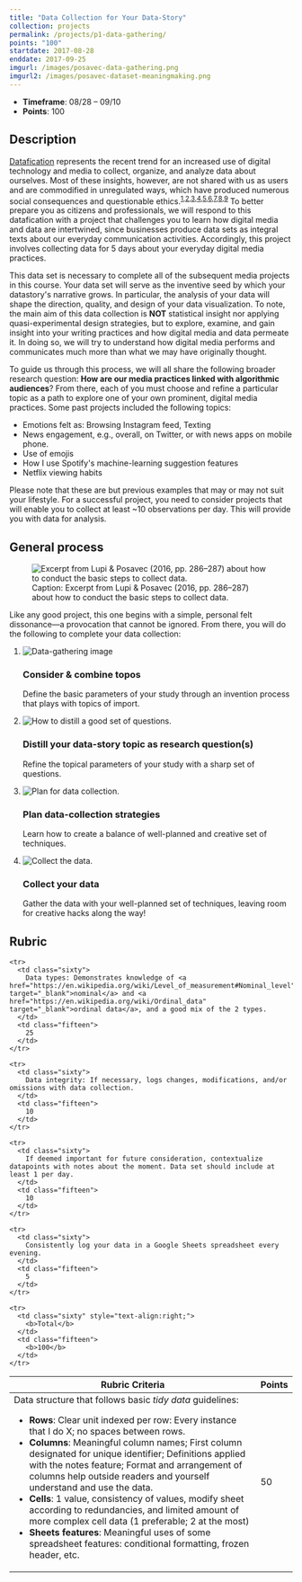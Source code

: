 ```yaml
---
title: "Data Collection for Your Data-Story"
collection: projects
permalink: /projects/p1-data-gathering/
points: "100"
startdate: 2017-08-28
enddate: 2017-09-25
imgurl: /images/posavec-data-gathering.png
imgurl2: /images/posavec-dataset-meaningmaking.png
---
```


<ul class="project-top-info">
  <li>
    <b>Timeframe</b>: 08/28 &ndash; 09/10</li>
  <li>
    <b>Points</b>: 100</li>
</ul>

## Description

[Datafication](https://en.wikipedia.org/wiki/Datafication) represents the recent trend for an increased use of digital technology and media to collect, organize, and analyze data about ourselves. Most of these insights, however, are not shared with us as users and are commodified in unregulated ways, which have produced numerous social consequences and questionable ethics.<sup>[1](https://www.npr.org/sections/thetwo-way/2017/08/29/547113818/uber-ends-its-controversial-post-ride-tracking-of-users-location),[2](https://www.revealnews.org/article/uber-said-it-protects-you-from-spying-security-sources-say-otherwise/),[3](https://www.propublica.org/article/facebook-advertising-discrimination-housing-race-sex-national-origin),[4](https://www.ted.com/talks/zeynep_tufekci_we_re_building_a_dystopia_just_to_make_people_click_on_ads),[5](http://www.businessinsider.com/netflix-says-some-people-are-watching-a-christmas-prince-every-day-2017-12),[6](https://www.propublica.org/article/governors-and-federal-agencies-are-blocking-accounts-on-facebook-and-twitter?utm_campaign=sprout&utm_medium=social&utm_source=twitter&utm_content=1512769907),[7](https://medium.com/startup-grind/how-the-trump-campaign-built-an-identity-database-and-used-facebook-ads-to-win-the-election-4ff7d24269ac),[8](http://www.bbc.com/news/av/magazine-40852227/the-digital-guru-who-helped-donald-trump-to-the-presidency),[9](https://hackernoon.com/more-than-a-million-pro-repeal-net-neutrality-comments-were-likely-faked-e9f0e3ed36a6)</sup> To better prepare you as citizens and professionals, we will respond to this datafication with a project that challenges you to learn how digital media and data are intertwined, since businesses produce data sets as integral texts about our everyday communication activities. Accordingly, this project involves collecting data for 5 days about your everyday digital media practices.

This data set is necessary to complete all of the subsequent media projects in this course. Your data set will serve as the inventive seed by which your datastory's narrative grows. In particular, the analysis of your data will shape the direction, quality, and design of your data visualization. To note, the main aim of this data collection is **NOT** statistical insight nor applying quasi-experimental design strategies, but to explore, examine, and gain insight into your writing practices and how digital media and data permeate it. In doing so, we will try to understand how digital media performs and communicates much more than what we may have originally thought.

To guide us through this process, we will all share the following broader research question: **How are our media practices linked with algorithmic audiences**? From there, each of you must choose and refine a particular topic as a path to explore one of your own prominent, digital media practices. Some past projects included the following topics:

- Emotions felt as: Browsing Instagram feed, Texting
- News engagement, e.g., overall, on Twitter, or with news apps on mobile phone.
- Use of emojis
- How I use Spotify's machine-learning suggestion features
- Netflix viewing habits

Please note that these are but previous examples that may or may not suit your lifestyle. For a successful project, you need to consider projects that will enable you to collect at least ~10 observations per day. This will provide you with data for analysis.

## General process

<figure id="twitter-css-body" class="figure-inline proj-img">
  <img src="/images/deardata-data-process-1.png" alt="Excerpt from Lupi &amp; Posavec (2016, pp. 286&ndash;287) about how to conduct the basic steps to collect data." />
  <figcaption>
    Caption: Excerpt from Lupi &amp; Posavec (2016, pp. 286&ndash;287) about how to conduct the basic steps to collect data.
  </figcaption>
</figure>

Like any good project, this one begins with a simple, personal felt dissonance&mdash;a provocation that cannot be ignored. From there, you will do the following to complete your data collection:

<ol class="visual-list">
  <li>
    <img class="image" src="/images/3844-datastory-topos.png" alt="Data-gathering image" />
    <div class="content">
      <h3>Consider &amp; combine topos</h3>
      <p>
        Define the basic parameters of your study through an invention process that plays with topics of import.</p>
    </div>
  </li>
  <li>
    <img class="image" src="/images/deardata-data-process-question.jpg" alt="How to distill a good set of questions." />
    <div class="content">
      <h3>Distill your data-story topic as research question(s)</h3>
      <p>Refine the topical parameters of your study with a sharp set of questions.</p>
    </div>
  </li>
  <li>
    <img class="image" src="/images/deardata-data-process-collectionplan.png" alt="Plan for data collection." />
    <div class="content">
      <h3>Plan data-collection strategies</h3>
      <p>Learn how to create a balance of well-planned and creative set of techniques.</p>
    </div>
  </li>
  <li>
    <img class="image" src="/images/posavec-data-gathering.png" alt="Collect the data." />
    <div class="content">
      <h3>Collect your data</h3>
      <p>Gather the data with your well-planned set of techniques, leaving room for creative hacks along the way!</p>
    </div>
  </li>
</ol>

## Rubric

<table class="table striped">
  <thead>
    <tr>
      <th class="sixty">
        R<span>ubric Criteria</span>
      </th>
      <th class="fifteen">
        P<span>oints</span>
      </th>
    </tr>
  </thead>
  <tbody>

  <tr>
    <td class="sixty">
      Data structure that follows basic <i>tidy data</i> guidelines:
        <ul>
          <li><b>Rows</b>: Clear unit indexed per row: Every instance that I do X; no spaces between rows.</li>
          <li><b>Columns</b>: Meaningful column names; First column designated for unique identifier; Definitions applied with the notes feature; Format and arrangement of columns help outside readers and yourself understand and use the data.</li>
          <li><b>Cells</b>: 1 value, consistency of values, modify sheet according to redundancies, and limited amount of more complex cell data (1 preferable; 2 at the most)</li>
          <li><b>Sheets features</b>: Meaningful uses of some spreadsheet features: conditional formatting, frozen header, etc.</li>
        </ul>
      </td>
      <td class="fifteen">
        50
      </td>
    </tr>

    <tr>
      <td class="sixty">
        Data types: Demonstrates knowledge of <a href="https://en.wikipedia.org/wiki/Level_of_measurement#Nominal_level" target="_blank">nominal</a> and <a href="https://en.wikipedia.org/wiki/Ordinal_data" target="_blank">ordinal data</a>, and a good mix of the 2 types.
      </td>
      <td class="fifteen">
        25
      </td>
    </tr>

    <tr>
      <td class="sixty">
        Data integrity: If necessary, logs changes, modifications, and/or omissions with data collection.
      </td>
      <td class="fifteen">
        10
      </td>
    </tr>

    <tr>
      <td class="sixty">
        If deemed important for future consideration, contextualize datapoints with notes about the moment. Data set should include at least 1 per day.
      </td>
      <td class="fifteen">
        10
      </td>
    </tr>

    <tr>
      <td class="sixty">
        Consistently log your data in a Google Sheets spreadsheet every evening.
      </td>
      <td class="fifteen">
        5
      </td>
    </tr>

    <tr>
      <td class="sixty" style="text-align:right;">
        <b>Total</b>
      </td>
      <td class="fifteen">
        <b>100</b>
      </td>
    </tr>

  </tbody>
</table>
